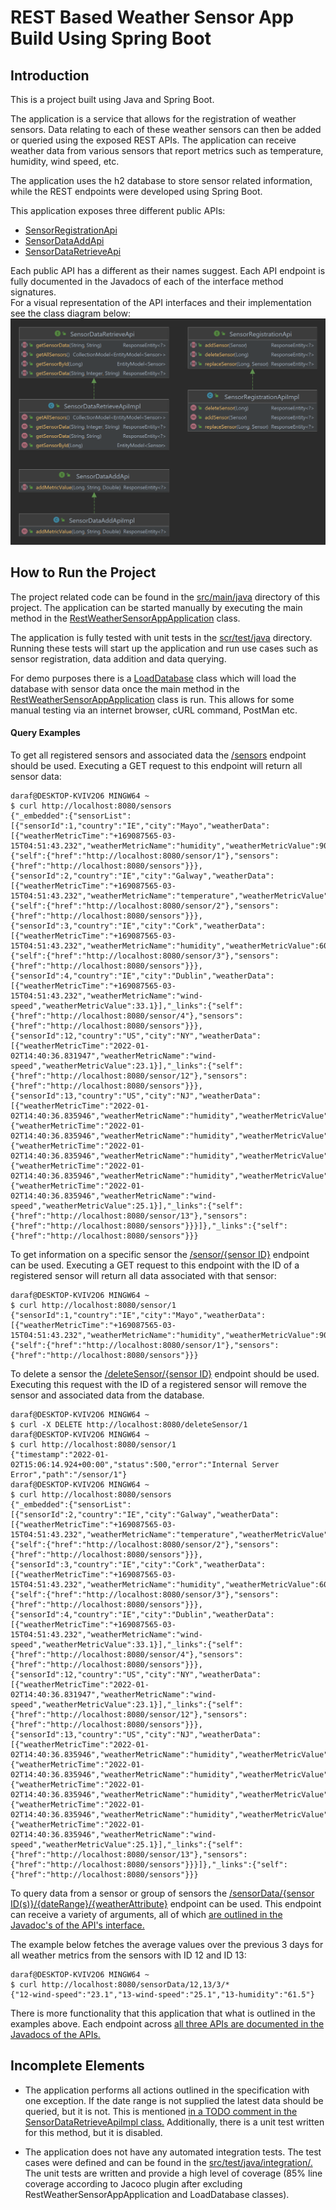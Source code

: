 # REST Based Weather Sensor App Build Using Spring Boot

## Introduction

This is a project built using Java and Spring Boot.

The application is a service that allows for the registration of weather sensors. Data relating to each of these weather
sensors can then be added or queried using the exposed REST APIs. The application can receive weather data from various
sensors that report metrics such as temperature, humidity, wind speed, etc.

The application uses the h2 database to store sensor related information, while the REST endpoints were developed using
Spring Boot.

This application exposes three different public APIs:

- [SensorRegistrationApi](./src/main/java/com/dara/restweathersensorapp/api/SensorRegistrationApi.java)
- [SensorDataAddApi](./src/main/java/com/dara/restweathersensorapp/api/SensorDataAddApi.java)
- [SensorDataRetrieveApi](./src/main/java/com/dara/restweathersensorapp/api/SensorDataRetrieveApi.java)

Each public API has a different as their names suggest. Each API endpoint is fully documented in the Javadocs of each of
the interface method signatures. <br />
For a visual representation of the API interfaces and their implementation see the class diagram below:
![API Class Diagram](./ApiClassDiagram.png)

## How to Run the Project

The project related code can be found in the [src/main/java](./src/main/java) directory of this project. The application
can be started manually by executing the main method in
the [RestWeatherSensorAppApplication](./src/main/java/com/dara/restweathersensorapp/RestWeatherSensorAppApplication.java)
class.

The application is fully tested with unit tests in the [scr/test/java](./src/test/java) directory. Running these tests
will start up the application and run use cases such as sensor registration, data addition and data querying.

For demo purposes there is a [LoadDatabase](./src/main/java/com/dara/restweathersensorapp/LoadDatabase.java) class which
will load the database with sensor data once the main method in
the [RestWeatherSensorAppApplication](./src/main/java/com/dara/restweathersensorapp/RestWeatherSensorAppApplication.java)
class is run. This allows for some manual testing via an internet browser, cURL command, PostMan etc.

#### Query Examples

To get all registered sensors and associated data the [/sensors](http://localhost:8080/sensors
) endpoint should be used. Executing a GET request to this endpoint will return all sensor data:

```
daraf@DESKTOP-KVIV2O6 MINGW64 ~
$ curl http://localhost:8080/sensors
{"_embedded":{"sensorList":[{"sensorId":1,"country":"IE","city":"Mayo","weatherData":[{"weatherMetricTime":"+169087565-03-15T04:51:43.232","weatherMetricName":"humidity","weatherMetricValue":90.0}],"_links":{"self":{"href":"http://localhost:8080/sensor/1"},"sensors":{"href":"http://localhost:8080/sensors"}}},{"sensorId":2,"country":"IE","city":"Galway","weatherData":[{"weatherMetricTime":"+169087565-03-15T04:51:43.232","weatherMetricName":"temperature","weatherMetricValue":33.1}],"_links":{"self":{"href":"http://localhost:8080/sensor/2"},"sensors":{"href":"http://localhost:8080/sensors"}}},{"sensorId":3,"country":"IE","city":"Cork","weatherData":[{"weatherMetricTime":"+169087565-03-15T04:51:43.232","weatherMetricName":"humidity","weatherMetricValue":60.0}],"_links":{"self":{"href":"http://localhost:8080/sensor/3"},"sensors":{"href":"http://localhost:8080/sensors"}}},{"sensorId":4,"country":"IE","city":"Dublin","weatherData":[{"weatherMetricTime":"+169087565-03-15T04:51:43.232","weatherMetricName":"wind-speed","weatherMetricValue":33.1}],"_links":{"self":{"href":"http://localhost:8080/sensor/4"},"sensors":{"href":"http://localhost:8080/sensors"}}},{"sensorId":12,"country":"US","city":"NY","weatherData":[{"weatherMetricTime":"2022-01-02T14:40:36.831947","weatherMetricName":"wind-speed","weatherMetricValue":23.1}],"_links":{"self":{"href":"http://localhost:8080/sensor/12"},"sensors":{"href":"http://localhost:8080/sensors"}}},{"sensorId":13,"country":"US","city":"NJ","weatherData":[{"weatherMetricTime":"2022-01-02T14:40:36.835946","weatherMetricName":"humidity","weatherMetricValue":60.0},{"weatherMetricTime":"2022-01-02T14:40:36.835946","weatherMetricName":"humidity","weatherMetricValue":61.0},{"weatherMetricTime":"2022-01-02T14:40:36.835946","weatherMetricName":"humidity","weatherMetricValue":62.0},{"weatherMetricTime":"2022-01-02T14:40:36.835946","weatherMetricName":"humidity","weatherMetricValue":63.0},{"weatherMetricTime":"2022-01-02T14:40:36.835946","weatherMetricName":"wind-speed","weatherMetricValue":25.1}],"_links":{"self":{"href":"http://localhost:8080/sensor/13"},"sensors":{"href":"http://localhost:8080/sensors"}}}]},"_links":{"self":{"href":"http://localhost:8080/sensors"}}}
```

To get information on a specific sensor the [/sensor/{sensor ID}](http://localhost:8080/sensor/1) endpoint can be used.
Executing a GET request to this endpoint with the ID of a registered sensor will return all data associated with that
sensor:

```
daraf@DESKTOP-KVIV2O6 MINGW64 ~
$ curl http://localhost:8080/sensor/1
{"sensorId":1,"country":"IE","city":"Mayo","weatherData":[{"weatherMetricTime":"+169087565-03-15T04:51:43.232","weatherMetricName":"humidity","weatherMetricValue":90.0}],"_links":{"self":{"href":"http://localhost:8080/sensor/1"},"sensors":{"href":"http://localhost:8080/sensors"}}}
```

To delete a sensor the [/deleteSensor/{sensor ID}](http://localhost:8080/deleteSensor/1) endpoint should be used.
Executing this request with the ID of a registered sensor will remove the sensor and associated data from the database.

```
daraf@DESKTOP-KVIV2O6 MINGW64 ~
$ curl -X DELETE http://localhost:8080/deleteSensor/1
daraf@DESKTOP-KVIV2O6 MINGW64 ~
$ curl http://localhost:8080/sensor/1
{"timestamp":"2022-01-02T15:06:14.924+00:00","status":500,"error":"Internal Server Error","path":"/sensor/1"}
daraf@DESKTOP-KVIV2O6 MINGW64 ~
$ curl http://localhost:8080/sensors
{"_embedded":{"sensorList":[{"sensorId":2,"country":"IE","city":"Galway","weatherData":[{"weatherMetricTime":"+169087565-03-15T04:51:43.232","weatherMetricName":"temperature","weatherMetricValue":33.1}],"_links":{"self":{"href":"http://localhost:8080/sensor/2"},"sensors":{"href":"http://localhost:8080/sensors"}}},{"sensorId":3,"country":"IE","city":"Cork","weatherData":[{"weatherMetricTime":"+169087565-03-15T04:51:43.232","weatherMetricName":"humidity","weatherMetricValue":60.0}],"_links":{"self":{"href":"http://localhost:8080/sensor/3"},"sensors":{"href":"http://localhost:8080/sensors"}}},{"sensorId":4,"country":"IE","city":"Dublin","weatherData":[{"weatherMetricTime":"+169087565-03-15T04:51:43.232","weatherMetricName":"wind-speed","weatherMetricValue":33.1}],"_links":{"self":{"href":"http://localhost:8080/sensor/4"},"sensors":{"href":"http://localhost:8080/sensors"}}},{"sensorId":12,"country":"US","city":"NY","weatherData":[{"weatherMetricTime":"2022-01-02T14:40:36.831947","weatherMetricName":"wind-speed","weatherMetricValue":23.1}],"_links":{"self":{"href":"http://localhost:8080/sensor/12"},"sensors":{"href":"http://localhost:8080/sensors"}}},{"sensorId":13,"country":"US","city":"NJ","weatherData":[{"weatherMetricTime":"2022-01-02T14:40:36.835946","weatherMetricName":"humidity","weatherMetricValue":60.0},{"weatherMetricTime":"2022-01-02T14:40:36.835946","weatherMetricName":"humidity","weatherMetricValue":61.0},{"weatherMetricTime":"2022-01-02T14:40:36.835946","weatherMetricName":"humidity","weatherMetricValue":62.0},{"weatherMetricTime":"2022-01-02T14:40:36.835946","weatherMetricName":"humidity","weatherMetricValue":63.0},{"weatherMetricTime":"2022-01-02T14:40:36.835946","weatherMetricName":"wind-speed","weatherMetricValue":25.1}],"_links":{"self":{"href":"http://localhost:8080/sensor/13"},"sensors":{"href":"http://localhost:8080/sensors"}}}]},"_links":{"self":{"href":"http://localhost:8080/sensors"}}}
```

To query data from a sensor or group of sensors
the [/sensorData/{sensor ID(s)}/{dateRange}/{weatherAttribute}](http://localhost:8080/sensorData/12,13/3/*) endpoint can
be used. This endpoint can receive a variety of arguments, all of
which [are outlined in the Javadoc's of the API's interface.](./src/main/java/com/dara/restweathersensorapp/api/SensorDataRetrieveApi.java)

The example below fetches the average values over the previous 3 days for all weather metrics from the sensors with ID
12 and ID 13:

```
daraf@DESKTOP-KVIV2O6 MINGW64 ~
$ curl http://localhost:8080/sensorData/12,13/3/*
{"12-wind-speed":"23.1","13-wind-speed":"25.1","13-humidity":"61.5"}
```

There is more functionality that this application that what is outlined in the examples above. Each endpoint
across [all three APIs are documented in the Javadocs of the APIs.](./src/main/java/com/dara/restweathersensorapp/api/)

## Incomplete Elements

- The application performs all actions outlined in the specification with one exception. If the date range is not
  supplied the latest data should be queried, but it is not. This is
  mentioned [in a TODO comment in the SensorDataRetrieveApiImpl class.](./src/main/java/com/dara/restweathersensorapp/impl/SensorDataRetrieveApiImpl.java)
  Additionally, there is a unit test written for this method, but it is disabled.

- The application does not have any automated integration tests. The test cases were defined and can be found in
  the [src/test/java/integration/.](./src/test/java/integration/) The unit tests are written and provide a high level of
  coverage (85% line coverage according to Jacoco plugin after excluding RestWeatherSensorAppApplication and
  LoadDatabase classes).